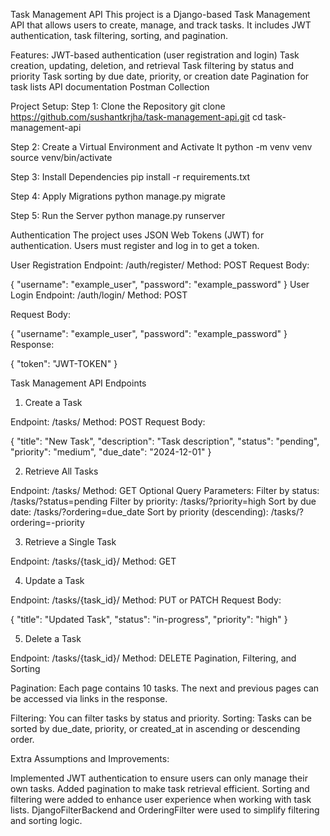 Task Management API
This project is a Django-based Task Management API that allows users to create, manage, and track tasks. It includes JWT authentication, task filtering, sorting, and pagination.

Features:
JWT-based authentication (user registration and login)
Task creation, updating, deletion, and retrieval
Task filtering by status and priority
Task sorting by due date, priority, or creation date
Pagination for task lists
API documentation  Postman Collection


Project Setup:
Step 1: Clone the Repository
git clone https://github.com/sushantkrjha/task-management-api.git
cd task-management-api

Step 2: Create a Virtual Environment and Activate It
python -m venv venv
source venv/bin/activate 

Step 3: Install Dependencies
pip install -r requirements.txt

Step 4: Apply Migrations
python manage.py migrate

Step 5: Run the Server
python manage.py runserver

Authentication
The project uses JSON Web Tokens (JWT) for authentication. Users must register and log in to get a token.

User Registration
Endpoint: /auth/register/
Method: POST
Request Body:

{
    "username": "example_user",
    "password": "example_password"
}
User Login
Endpoint: /auth/login/
Method: POST

Request Body:

{
    "username": "example_user",
    "password": "example_password"
}
Response:

{
    "token": "JWT-TOKEN"
}


Task Management API Endpoints
1. Create a Task

Endpoint: /tasks/
Method: POST
Request Body:

{
    "title": "New Task",
    "description": "Task description",
    "status": "pending",
    "priority": "medium",
    "due_date": "2024-12-01"
}

2. Retrieve All Tasks

Endpoint: /tasks/
Method: GET
Optional Query Parameters:
Filter by status: /tasks/?status=pending
Filter by priority: /tasks/?priority=high
Sort by due date: /tasks/?ordering=due_date
Sort by priority (descending): /tasks/?ordering=-priority


3. Retrieve a Single Task

Endpoint: /tasks/{task_id}/
Method: GET


4. Update a Task

Endpoint: /tasks/{task_id}/
Method: PUT or PATCH
Request Body:

{
    "title": "Updated Task",
    "status": "in-progress",
    "priority": "high"
}


5. Delete a Task

Endpoint: /tasks/{task_id}/
Method: DELETE
Pagination, Filtering, and Sorting


Pagination: Each page contains 10 tasks. The next and previous pages can be accessed via links in the response.

Filtering: You can filter tasks by status and priority.
Sorting: Tasks can be sorted by due_date, priority, or created_at in ascending or descending order.


Extra Assumptions and Improvements:

Implemented JWT authentication to ensure users can only manage their own tasks.
Added pagination to make task retrieval efficient.
Sorting and filtering were added to enhance user experience when working with task lists.
DjangoFilterBackend and OrderingFilter were used to simplify filtering and sorting logic.




